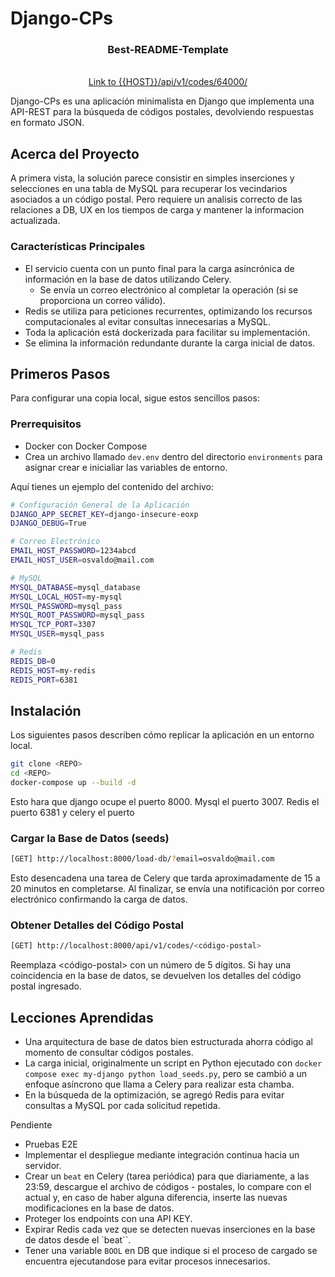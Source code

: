 # Django-CPs

<div align="center">
  <h3 align="center">Best-README-Template</h3>

  <p align="center">
    <br />
    <a href="https://qpkphqfq-8000.usw3.devtunnels.ms/api/v1/codes/64000/">Link to {{HOST}}/api/v1/codes/64000/</a>
  </p>
</div>

Django-CPs es una aplicación minimalista en Django que implementa una API-REST para la búsqueda de códigos postales, devolviendo respuestas en formato JSON.

## Acerca del Proyecto

A primera vista, la solución parece consistir en simples inserciones y selecciones en una tabla de MySQL para recuperar los vecindarios asociados a un código postal. Pero requiere un analisis correcto de las relaciones a DB, UX en los tiempos de carga y mantener la informacion actualizada.

### Características Principales

- El servicio cuenta con un punto final para la carga asincrónica de información en la base de datos utilizando Celery.
  - Se envía un correo electrónico al completar la operación (si se proporciona un correo válido).
- Redis se utiliza para peticiones recurrentes, optimizando los recursos computacionales al evitar consultas innecesarias a MySQL.
- Toda la aplicación está dockerizada para facilitar su implementación.
- Se elimina la información redundante durante la carga inicial de datos.

## Primeros Pasos

Para configurar una copia local, sigue estos sencillos pasos:

### Prerrequisitos

- Docker con Docker Compose
- Crea un archivo llamado `dev.env` dentro del directorio `environments` para asignar crear e inicialiar las variables de entorno.

Aquí tienes un ejemplo del contenido del archivo:

```sh
# Configuración General de la Aplicación
DJANGO_APP_SECRET_KEY=django-insecure-eoxp
DJANGO_DEBUG=True

# Correo Electrónico
EMAIL_HOST_PASSWORD=1234abcd
EMAIL_HOST_USER=osvaldo@mail.com

# MySQL
MYSQL_DATABASE=mysql_database
MYSQL_LOCAL_HOST=my-mysql
MYSQL_PASSWORD=mysql_pass
MYSQL_ROOT_PASSWORD=mysql_pass
MYSQL_TCP_PORT=3307
MYSQL_USER=mysql_pass

# Redis
REDIS_DB=0
REDIS_HOST=my-redis
REDIS_PORT=6381
```

## Instalación

Los siguientes pasos describen cómo replicar la aplicación en un entorno local.

```sh
git clone <REPO>
cd <REPO>
docker-compose up --build -d
```

Esto hara que django ocupe el puerto 8000. Mysql el puerto 3007. Redis el puerto 6381 y celery el puerto

### Cargar la Base de Datos (seeds)

```sh
[GET] http://localhost:8000/load-db/?email=osvaldo@mail.com
```

Esto desencadena una tarea de Celery que tarda aproximadamente de 15 a 20 minutos en completarse. Al finalizar, se envía una notificación por correo electrónico confirmando la carga de datos.

### Obtener Detalles del Código Postal

```sh
[GET] http://localhost:8000/api/v1/codes/<código-postal>

```

Reemplaza <código-postal> con un número de 5 dígitos. Si hay una coincidencia en la base de datos, se devuelven los detalles del código postal ingresado.

## Lecciones Aprendidas

- Una arquitectura de base de datos bien estructurada ahorra código al momento de consultar códigos postales.
- La carga inicial, originalmente un script en Python ejecutado con `docker compose exec my-django python load_seeds.py`, pero se cambió a un enfoque asíncrono que llama a Celery para realizar esta chamba.
- En la búsqueda de la optimización, se agregó Redis para evitar consultas a MySQL por cada solicitud repetida.

Pendiente

- Pruebas E2E
- Implementar el despliegue mediante integración continua hacia un servidor.
- Crear un `beat` en Celery (tarea periódica) para que diariamente, a las 23:59, descargue el archivo de códigos - postales, lo compare con el actual y, en caso de haber alguna diferencia, inserte las nuevas modificaciones en la base de datos.
- Proteger los endpoints con una API KEY.
- Expirar Redis cada vez que se detecten nuevas inserciones en la base de datos desde el `beat``.
- Tener una variable `BOOL` en DB que indique si el proceso de cargado se encuentra ejecutandose para evitar procesos innecesarios.

